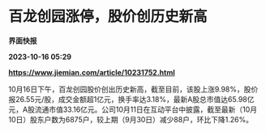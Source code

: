 # 百龙创园涨停，股价创历史新高
**界面快报**

**2023-10-16 05:29**

**https://www.jiemian.com/article/10231752.html**

10月16日下午，百龙创园股价创出历史新高，截至目前，该股上涨9.98%，股价报26.55元/股，成交金额超1亿元，换手率达3.18%，最新A股总市值达65.98亿元，A股流通市值33.16亿元。公司10月11日在互动平台中披露，截至最新（10月10日）股东户数为6875户，较上期（9月30日）减少88户，环比下降1.26%。